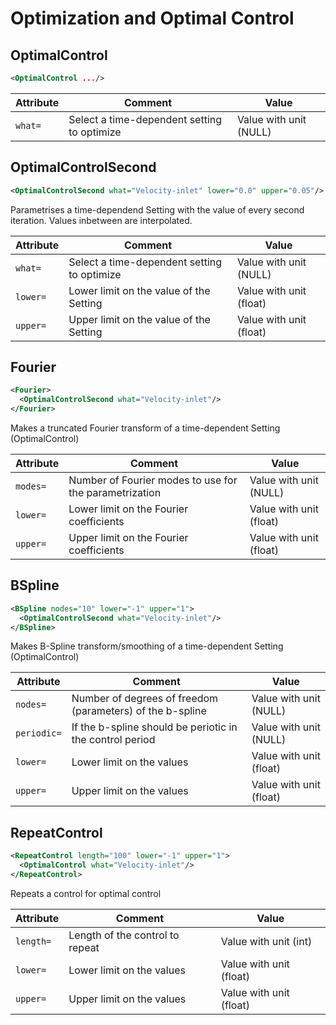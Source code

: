 #  Optimization and Optimal Control 
##  OptimalControl 

```xml
<OptimalControl .../>
```

 

| Attribute | Comment | Value |
| --- | --- | --- |
| `what=` | Select a time-dependent setting to optimize | Value with unit (NULL) |

##  OptimalControlSecond 

```xml
<OptimalControlSecond what="Velocity-inlet" lower="0.0" upper="0.05"/>
```

Parametrises a time-dependend Setting with the value of every second iteration. Values inbetween are interpolated.
 

| Attribute | Comment | Value |
| --- | --- | --- |
| `what=` | Select a time-dependent setting to optimize | Value with unit (NULL) |
| `lower=` | Lower limit on the value of the Setting | Value with unit (float) |
| `upper=` | Upper limit on the value of the Setting | Value with unit (float) |

##  Fourier 

```xml
<Fourier>
  <OptimalControlSecond what="Velocity-inlet"/>
</Fourier>
```

Makes a truncated Fourier transform of a time-dependent Setting (OptimalControl)
 

| Attribute | Comment | Value |
| --- | --- | --- |
| `modes=` | Number of Fourier modes to use for the parametrization | Value with unit (NULL) |
| `lower=` | Lower limit on the Fourier coefficients | Value with unit (float) |
| `upper=` | Upper limit on the Fourier coefficients | Value with unit (float) |

##  BSpline 

```xml
<BSpline nodes="10" lower="-1" upper="1">
  <OptimalControlSecond what="Velocity-inlet"/>
</BSpline>
```

Makes B-Spline transform/smoothing of a time-dependent Setting (OptimalControl)
 

| Attribute | Comment | Value |
| --- | --- | --- |
| `nodes=` | Number of degrees of freedom (parameters) of the b-spline | Value with unit (NULL) |
| `periodic=` | If the b-spline should be periotic in the control period | Value with unit (NULL) |
| `lower=` | Lower limit on the values | Value with unit (float) |
| `upper=` | Upper limit on the values | Value with unit (float) |

##  RepeatControl 

```xml
<RepeatControl length="100" lower="-1" upper="1">
  <OptimalControl what="Velocity-inlet"/>
</RepeatControl>
```

Repeats a control for optimal control
 

| Attribute | Comment | Value |
| --- | --- | --- |
| `length=` | Length of the control to repeat | Value with unit (int) |
| `lower=` | Lower limit on the values | Value with unit (float) |
| `upper=` | Upper limit on the values | Value with unit (float) |

